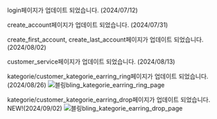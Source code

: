 login페이지가 업데이트 되었습니다. (2024/07/12)

create_account페이지가 업데이트 되었습니다. (2024/07/31)

create_first_account, create_last_account페이지가 업데이트 되었습니다. (2024/08/02)

customer_service페이지가 업데이트 되었습니다. (2024/08/13)

kategorie/customer_kategorie_earring_ring페이지가 업데이트 되었습니다. (2024/08/26)
![블링bling_kategorie_earring_ring_page](https://github.com/user-attachments/assets/8f757322-77b0-4770-b05d-0b05c7cc216b)

kategorie/customer_kategorie_earring_drop페이지가 업데이트 되었습니다. NEW!(2024/09/02)
![블링bling_kategorie_earring_drop_page](https://github.com/user-attachments/assets/dc8ba27b-e781-40aa-805e-8071ec5e4fe6)

